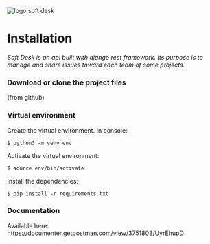 ![logo soft desk](https://user.oc-static.com/upload/2020/09/22/16007803099977_P8%20%281%29.png)

# Installation

*Soft Desk is an api built with django rest framework. Its purpose is to manage and share issues toward each team of some projects.*

### Download or clone the project files
(from github)

### Virtual environment

Create the virtual environment. In console:
```
$ python3 -m venv env
```
Activate the virtual environment:
```
$ source env/bin/activate
```

Install the dependencies:

```
$ pip install -r requirements.txt
```

### Documentation
Available here:
https://documenter.getpostman.com/view/3751803/UyrEhupD
